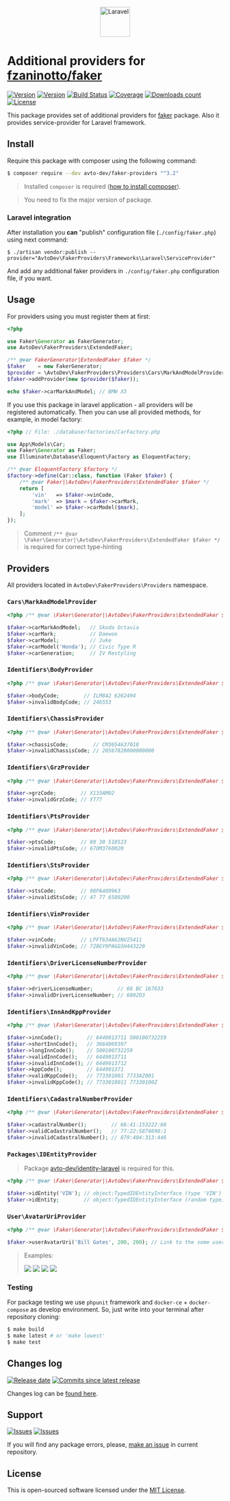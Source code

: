 <p align="center">
  <img src="https://hsto.org/webt/0v/qb/0p/0vqb0pp6ntyyd8mbdkkj0wsllwo.png" alt="Laravel" width="70" height="70" />
</p>

# Additional providers for [fzaninotto/faker][faker]

[![Version][badge_packagist_version]][link_packagist]
[![Version][badge_php_version]][link_packagist]
[![Build Status][badge_build_status]][link_build_status]
[![Coverage][badge_coverage]][link_coverage]
[![Downloads count][badge_downloads_count]][link_packagist]
[![License][badge_license]][link_license]

This package provides set of additional providers for [faker][faker] package. Also it provides service-provider for Laravel framework.

## Install

Require this package with composer using the following command:

```bash
$ composer require --dev avto-dev/faker-providers "^3.2"
```

> Installed `composer` is required ([how to install composer][getcomposer]).

> You need to fix the major version of package.

### Laravel integration

After installation you **can** "publish" configuration file (`./config/faker.php`) using next command:

```shell
$ ./artisan vendor:publish --provider="AvtoDev\FakerProviders\Frameworks\Laravel\ServiceProvider"
```

And add any additional faker providers in `./config/faker.php` configuration file, if you want.

## Usage

For providers using you must register them at first:

```php
<?php

use Faker\Generator as FakerGenerator;
use AvtoDev\FakerProviders\ExtendedFaker;

/** @var FakerGenerator|ExtendedFaker $faker */
$faker    = new FakerGenerator;
$provider = \AvtoDev\FakerProviders\Providers\Cars\MarkAndModelProvider::class;
$faker->addProvider(new $provider($faker));

echo $faker->carMarkAndModel; // BMW X3
```

If you use this package in laravel application - all providers will be registered automatically. Then you can use all provided methods, for example, in model factory:

```php
<?php // File: ./database/factories/CarFactory.php

use App\Models\Car;
use Faker\Generator as Faker;
use Illuminate\Database\Eloquent\Factory as EloquentFactory;

/** @var EloquentFactory $factory */
$factory->define(Car::class, function (Faker $faker) {
    /** @var Faker|\AvtoDev\FakerProviders\ExtendedFaker $faker */
    return [
        'vin'   => $faker->vinCode,
        'mark'  => $mark = $faker->carMark,
        'model' => $faker->carModel($mark),
    ];
});
```

> Comment `/** @var \Faker\Generator|\AvtoDev\FakerProviders\ExtendedFaker $faker */` is required for correct type-hinting

## Providers

All providers located in `AvtoDev\FakerProviders\Providers` namespace.

### `Cars\MarkAndModelProvider`

```php
<?php /** @var \Faker\Generator|\AvtoDev\FakerProviders\ExtendedFaker $faker */

$faker->carMarkAndModel;   // Skoda Octavia
$faker->carMark;           // Daewoo
$faker->carModel;          // Juke
$faker->carModel('Honda'); // Civic Type R
$faker->carGeneration;     // IV Restyling
```

### `Identifiers\BodyProvider`

```php
<?php /** @var \Faker\Generator|\AvtoDev\FakerProviders\ExtendedFaker $faker */

$faker->bodyCode;        // ILМ842 6262494
$faker->invalidBodyCode; // 246553
```

### `Identifiers\ChassisProvider`

```php
<?php /** @var \Faker\Generator|\AvtoDev\FakerProviders\ExtendedFaker $faker */

$faker->chassisCode;        // СM3654637018
$faker->invalidChassisCode; // 20567820000000000
```

### `Identifiers\GrzProvider`

```php
<?php /** @var \Faker\Generator|\AvtoDev\FakerProviders\ExtendedFaker $faker */

$faker->grzCode;        // Х133АМ02
$faker->invalidGrzCode; // У777
```

### `Identifiers\PtsProvider`

```php
<?php /** @var \Faker\Generator|\AvtoDev\FakerProviders\ExtendedFaker $faker */

$faker->ptsCode;        // 80 30 518523
$faker->invalidPtsCode; // 67ОМ3760020
```

### `Identifiers\StsProvider`

```php
<?php /** @var \Faker\Generator|\AvtoDev\FakerProviders\ExtendedFaker $faker */

$faker->stsCode;        // 98РА409963
$faker->invalidStsCode; // 47 77 6580290
```

### `Identifiers\VinProvider`

```php
<?php /** @var \Faker\Generator|\AvtoDev\FakerProviders\ExtendedFaker $faker */

$faker->vinCode;        // LPFT634A62NV25411
$faker->invalidVinCode; // 728GY9PAGGSH443220
```

### `Identifiers\DriverLicenseNumberProvider`

```php
<?php /** @var \Faker\Generator|\AvtoDev\FakerProviders\ExtendedFaker $faker */

$faker->driverLicenseNumber;        // 66 ВС 167633
$faker->invalidDriverLicenseNumber; // 6802О3
```

### `Identifiers\InnAndKppProvider`

```php
<?php /** @var \Faker\Generator|\AvtoDev\FakerProviders\ExtendedFaker $faker */

$faker->innCode();        // 6449013711 500100732259
$faker->shortInnCode();   // 3664069397
$faker->longInnCode();    // 500100732259
$faker->validInnCode();   // 6449013711
$faker->invalidInnCode(); // 6449013712
$faker->kppCode();        // 644901371
$faker->validKppCode();   // 773301001 7733AZ001
$faker->invalidKppCode(); // 7733010011 77330100Z
```

### `Identifiers\CadastralNumberProvider`

```php
<?php /** @var \Faker\Generator|\AvtoDev\FakerProviders\ExtendedFaker $faker */

$faker->cadastralNumber();        // 66:41:153222:68
$faker->validCadastralNumber();   // 77:22:5874698:1
$faker->invalidCadastralNumber(); // 879:404:313:446
```

### `Packages\IDEntityProvider`

> Package [avto-dev/identity-laravel][identity] is required for this.

```php
<?php /** @var \Faker\Generator|\AvtoDev\FakerProviders\ExtendedFaker $faker */

$faker->idEntity('VIN'); // object:TypedIDEntityInterface (type 'VIN')
$faker->idEntity;        // object:TypedIDEntityInterface (random type)
```

### `User\AvatarUriProvider`

```php
<?php /** @var \Faker\Generator|\AvtoDev\FakerProviders\ExtendedFaker $faker */

$faker->userAvatarUri('Bill Gates', 200, 200); // Link to the some user avatar
```

> Examples:
>
> ![](https://images.weserv.nl/?url=i.pravatar.cc/103?u=14d71035552fef7c92e4b5c611232830&w=50&h=50&t=square)
> ![](https://images.weserv.nl/?url=i.pravatar.cc/140?u=f7827bf44040a444ac855cd67adfb502&w=50&h=50&t=square)
> ![](https://images.weserv.nl/?url=i.pravatar.cc/191?u=40cd750bba9870f18aada2478b24840a&w=50&h=50&t=square)
> ![](https://images.weserv.nl/?url=i.pravatar.cc/170?u=89fefb193877ee62e29d1da5975dcc47&w=50&h=50&t=square)


### Testing

For package testing we use `phpunit` framework and `docker-ce` + `docker-compose` as develop environment. So, just write into your terminal after repository cloning:

```bash
$ make build
$ make latest # or 'make lowest'
$ make test
```

## Changes log

[![Release date][badge_release_date]][link_releases]
[![Commits since latest release][badge_commits_since_release]][link_commits]

Changes log can be [found here][link_changes_log].

## Support

[![Issues][badge_issues]][link_issues]
[![Issues][badge_pulls]][link_pulls]

If you will find any package errors, please, [make an issue][link_create_issue] in current repository.

## License

This is open-sourced software licensed under the [MIT License][link_license].

[badge_packagist_version]:https://img.shields.io/packagist/v/avto-dev/faker-providers.svg?maxAge=180
[badge_php_version]:https://img.shields.io/packagist/php-v/avto-dev/faker-providers.svg?longCache=true
[badge_build_status]:https://travis-ci.org/avto-dev/faker-providers.svg?branch=master
[badge_coverage]:https://img.shields.io/codecov/c/github/avto-dev/faker-providers/master.svg?maxAge=60
[badge_downloads_count]:https://img.shields.io/packagist/dt/avto-dev/faker-providers.svg?maxAge=180
[badge_license]:https://img.shields.io/packagist/l/avto-dev/faker-providers.svg?longCache=true
[badge_release_date]:https://img.shields.io/github/release-date/avto-dev/faker-providers.svg?style=flat-square&maxAge=180
[badge_commits_since_release]:https://img.shields.io/github/commits-since/avto-dev/faker-providers/latest.svg?style=flat-square&maxAge=180
[badge_issues]:https://img.shields.io/github/issues/avto-dev/faker-providers.svg?style=flat-square&maxAge=180
[badge_pulls]:https://img.shields.io/github/issues-pr/avto-dev/faker-providers.svg?style=flat-square&maxAge=180
[link_releases]:https://github.com/avto-dev/faker-providers/releases
[link_packagist]:https://packagist.org/packages/avto-dev/faker-providers
[link_build_status]:https://travis-ci.org/avto-dev/faker-providers
[link_coverage]:https://codecov.io/gh/avto-dev/faker-providers/
[link_changes_log]:https://github.com/avto-dev/faker-providers/blob/master/CHANGELOG.md
[link_issues]:https://github.com/avto-dev/faker-providers/issues
[link_create_issue]:https://github.com/avto-dev/faker-providers/issues/new/choose
[link_commits]:https://github.com/avto-dev/faker-providers/commits
[link_pulls]:https://github.com/avto-dev/faker-providers/pulls
[link_license]:https://github.com/avto-dev/faker-providers/blob/master/LICENSE
[getcomposer]:https://getcomposer.org/download/
[faker]:https://github.com/fzaninotto/Faker
[identity]:https://github.com/avto-dev/identity-laravel
